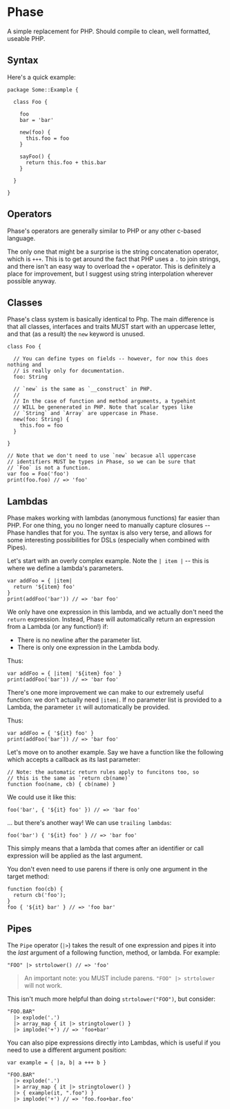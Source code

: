 Phase
=====
A simple replacement for PHP. Should compile to clean, well formatted, useable PHP.

Syntax
------
Here's a quick example:

```phase
package Some::Example {

  class Foo {

    foo
    bar = 'bar'

    new(foo) {
      this.foo = foo
    }

    sayFoo() {
      return this.foo + this.bar
    }

  }

}
```

Operators
---------
Phase's operators are generally similar to PHP or any other c-based language.

The only one that might be a surprise is the string concatenation operator, which is `+++`. This is to get around the fact that PHP uses a `.` to join strings, and there isn't an easy way to overload the `+` operator. This is definitely a place for improvement, but I suggest using string interpolation wherever possible anyway.

Classes
-------
Phase's class system is basically identical to Php. The main difference is that all classes, interfaces and traits MUST start with an uppercase letter, and that (as a result) the `new` keyword is unused.

```
class Foo {
  
  // You can define types on fields -- however, for now this does nothing and
  // is really only for documentation.
  foo: String
  
  // `new` is the same as `__construct` in PHP.
  //
  // In the case of function and method arguments, a typehint
  // WILL be genenerated in PHP. Note that scalar types like
  // `String` and `Array` are uppercase in Phase.
  new(foo: String) {
    this.foo = foo
  }

}

// Note that we don't need to use `new` becasue all uppercase
// identifiers MUST be types in Phase, so we can be sure that
// `Foo` is not a function.
var foo = Foo('foo')
print(foo.foo) // => 'foo'
```

Lambdas
-------
Phase makes working with lambdas (anonymous functions) far easier than PHP. For one thing, you no longer need to manually capture closures -- Phase handles that for you. The syntax is also very terse, and allows for some interesting possibilities for DSLs (especially when combined with Pipes).

Let's start with an overly complex example. Note the `| item |` -- this is where we define a lambda's parameters.

```phase
var addFoo = { |item|
  return '${item} foo'
}
print(addFoo('bar')) // => 'bar foo'  
```

We only have one expression in this lambda, and we actually don't need the `return` expression. Instead, Phase will automatically return an expression from a Lambda (or any function!) if:

- There is no newline after the parameter list.
- There is only one expression in the Lambda body.

Thus:

```phase
var addFoo = { |item| '${item} foo' }
print(addFoo('bar')) // => 'bar foo'  
```

There's one more improvement we can make to our extremely useful function: we don't actually need `|item|`. If no parameter list is provided to a Lambda, the parameter `it` will automatically be provided.

Thus:

```phase
var addFoo = { '${it} foo' }
print(addFoo('bar')) // => 'bar foo'  
```

Let's move on to another example. Say we have a function like the following which accepts a callback as its last parameter:

```phase
// Note: the automatic return rules apply to funcitons too, so
// this is the same as `return cb(name)`
function foo(name, cb) { cb(name) }
```

We could use it like this:

```phase
foo('bar', { '${it} foo' }) // => 'bar foo'
```

... but there's another way! We can use `trailing lambdas`:

```phase
foo('bar') { '${it} foo' } // => 'bar foo'
```

This simply means that a lambda that comes after an identifier or call expression will be applied as the last argument.

You don't even need to use parens if there is only one argument in the target method:

```
function foo(cb) {
  return cb('foo');
}
foo { '${it} bar' } // => 'foo bar'
```

Pipes
-----
The `Pipe` operator (`|>`) takes the result of one expression and pipes it into the _last_ argument of a following function, method, or lambda. For example:

```
"FOO" |> strtolower() // => 'foo'
```

> An important note: you MUST include parens. `"FOO" |> strtolower` will not work.

This isn't much more helpful than doing `strtolower("FOO")`, but consider:

```
"FOO.BAR"
  |> explode('.')
  |> array_map { it |> stringtolower() }
  |> implode('+') // => 'foo+bar'
```

You can also pipe expressions directly into Lambdas, which is useful if you need to use a different argument position:

```
var example = { |a, b| a +++ b }

"FOO.BAR"
  |> explode('.')
  |> array_map { it |> stringtolower() }
  |> { example(it, ".foo") }
  |> implode('+') // => 'foo.foo+bar.foo'
```
